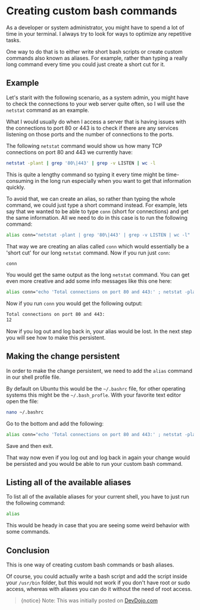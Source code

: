 # Creating custom bash commands

As a developer or system administrator, you might have to spend a lot of time in your terminal. I always try to look for ways to optimize any repetitive tasks.

One way to do that is to either write short bash scripts or create custom commands also known as aliases. For example, rather than typing a really long command every time you could just create a short cut for it.

## Example

Let's starit with the following scenario, as a system admin, you might have to check the connections to your web server quite often, so I will use the `netstat` command as an example.

What I would usually do when I access a server that is having issues with the connections to port 80 or 443 is to check if there are any services listening on those ports and the number of connections to the ports.

The following `netstat` command would show us how many TCP connections on port 80 and 443 we currently have:

```bash
netstat -plant | grep '80\|443' | grep -v LISTEN | wc -l
```
This is quite a lengthy command so typing it every time might be time-consuming in the long run especially when you want to get that information quickly.

To avoid that, we can create an alias, so rather than typing the whole command, we could just type a short command instead. For example, lets say that we wanted to be able to type `conn` (short for connections) and get the same information. All we need to do in this case is to run the following command:

```bash
alias conn="netstat -plant | grep '80\|443' | grep -v LISTEN | wc -l"
```

That way we are creating an alias called `conn` which would essentially be a 'short cut' for our long `netstat` command. Now if you run just `conn`:

```bash
conn
```

You would get the same output as the long `netstat` command.
You can get even more creative and add some info messages like this one here:

```bash
alias conn="echo 'Total connections on port 80 and 443:' ; netstat -plant | grep '80\|443' | grep -v LISTEN | wc -l"
```

Now if you run `conn` you would get the following output:

```bash
Total connections on port 80 and 443:
12
```
Now if you log out and log back in, your alias would be lost. In the next step you will see how to make this persistent.

## Making the change persistent

In order to make the change persistent, we need to add the `alias` command in our shell profile file. 

By default on Ubuntu this would be the `~/.bashrc` file, for other operating systems this might be the `~/.bash_profle`. With your favorite text editor open the file:

```bash
nano ~/.bashrc
```

Go to the bottom and add the following:

```bash
alias conn="echo 'Total connections on port 80 and 443:' ; netstat -plant | grep '80\|443' | grep -v LISTEN | wc -l"
```

Save and then exit.

That way now even if you log out and log back in again your change would be persisted and you would be able to run your custom bash command.

## Listing all of the available aliases

To list all of the available aliases for your current shell, you have to just run the following command:

```bash
alias
```

This would be heady in case that you are seeing some weird behavior with some commands.

## Conclusion

This is one way of creating custom bash commands or bash aliases.

Of course, you could actually write a bash script and add the script inside your `/usr/bin` folder, but this would not work if you don't have root or sudo access, whereas with aliases you can do it without the need of root access.

>{notice} Note: This was initially posted on [DevDojo.com](https://devdojo.com/bobbyiliev/how-to-create-custom-bash-commands)
